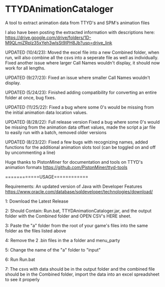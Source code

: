 # TTYDAnimationCataloger
A tool to extract animation data from TTYD's and SPM's animation files

I also have been posting the extracted information with descriptions here: https://drive.google.com/drive/folders/1D-M9QLmiZRplz35xYeh3wlsSt9IPH8Jb?usp=drive_link 

UPDATED (10/4/23): Moved the excel file into a new Combined folder, when run, will also combine all the csvs into a seperate file as well as individually. Fixed another issue where larger Call Names wouldn't display, it should now work for all lengths.

UPDATED (9/27/23): Fixed an issue where smaller Call Names wouldn't display.

UPDATED (5/24/23): Finished adding compatibility for converting an entire folder at once, bug fixes.

UPDATED (11/25/22): Fixed a bug where some 0's would be missing from the initial animation data location values.

UPDATED (8/28/22): Full release version Fixed a bug where some 0's would be missing from the animation data offset values, made the script a jar file to easily run with a batch, removed older versions
 
UPDATED (8/23/22): Fixed a few bugs with recognizing names, added functions for the additional animation slots tool (can be toggled on and off by uncommenting a line)

Huge thanks to PistonMiner for documentation and tools on TTYD's animation formats https://github.com/PistonMiner/ttyd-tools


============USAGE============

Requirements: An updated version of Java with Developer Features
https://www.oracle.com/database/sqldeveloper/technologies/download/ 

1: Download the Latest Release

2: Should Contain: Run.bat, TTYDAnimationCataloger.jar, and the output folder with the Combined folder and OPEN CSV's HERE sheet.

3: Paste the "a" folder from the root of your game's files into the same folder as the files listed above

4: Remove the 2 .bin files in the a folder and menu_party

5: Change the name of the "a" folder to "input"

6: Run Run.bat

7: The csvs with data should be in the output folder and the combined file should be in the Combined folder, import the data into an excel spreadsheet to see it properly
